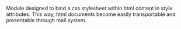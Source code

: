 Module designed to bind a css stylesheet within html content in style attributes. This way, html documents become easily transportable and presentable through mail system.
